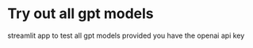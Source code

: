 # Try out all gpt models

streamlit app to test all gpt models provided you have the openai api key
